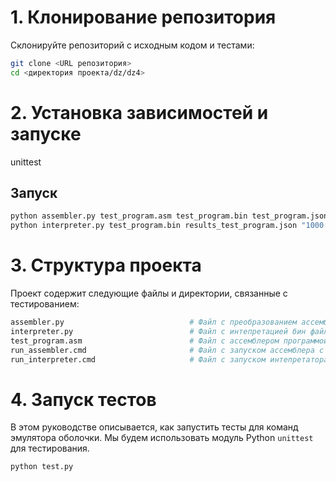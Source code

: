 # 1. Клонирование репозитория

Склонируйте репозиторий с исходным кодом и тестами:

```bash
git clone <URL репозитория>
cd <директория проекта/dz/dz4>
```

# 2. Установка зависимостей и запуске
unittest

## Запуск
```bash
python assembler.py test_program.asm test_program.bin test_program.json
python interpreter.py test_program.bin results_test_program.json "1000:1007"
```

# 3. Структура проекта
Проект содержит следующие файлы и директории, связанные с тестированием:
```bash
assembler.py                            # Файл с преобразованием ассемблера в бин файл
interpreter.py                          # Файл с интепретацией бин файла
test_program.asm                        # Файл с ассемблером программой
run_assembler.cmd                       # Файл с запуском ассемблера с командной строкой
run_interpreter.cmd                     # Файл с запуском интепретатора с командной строкой
```

# 4. Запуск тестов
В этом руководстве описывается, как запустить тесты для команд эмулятора оболочки. Мы будем использовать модуль Python `unittest` для тестирования.
```bash
python test.py
```
